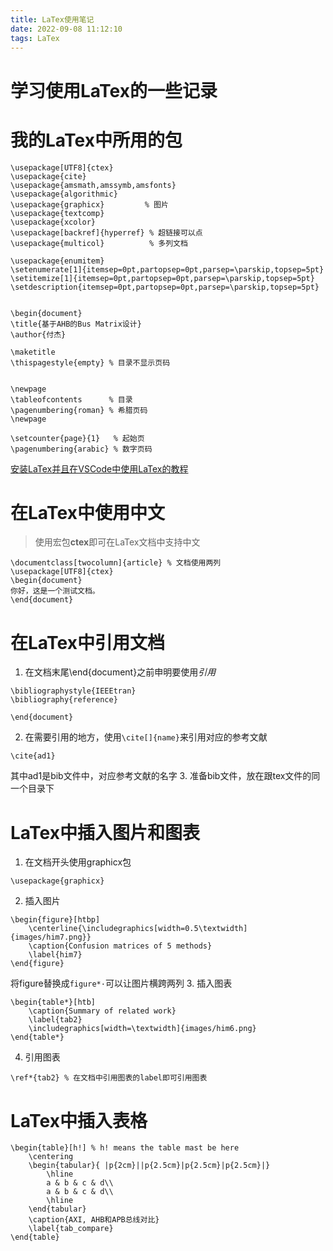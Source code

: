 ```yaml
---
title: LaTex使用笔记
date: 2022-09-08 11:12:10
tags: LaTex
---
```


# 学习使用LaTex的一些记录
<!--more-->

# 我的LaTex中所用的包
```
\usepackage[UTF8]{ctex}
\usepackage{cite}
\usepackage{amsmath,amssymb,amsfonts}
\usepackage{algorithmic}
\usepackage{graphicx}         % 图片
\usepackage{textcomp}
\usepackage{xcolor}
\usepackage[backref]{hyperref} % 超链接可以点
\usepackage{multicol}          % 多列文档

\usepackage{enumitem}
\setenumerate[1]{itemsep=0pt,partopsep=0pt,parsep=\parskip,topsep=5pt}
\setitemize[1]{itemsep=0pt,partopsep=0pt,parsep=\parskip,topsep=5pt}
\setdescription{itemsep=0pt,partopsep=0pt,parsep=\parskip,topsep=5pt}


\begin{document}
\title{基于AHB的Bus Matrix设计}
\author{付杰}

\maketitle
\thispagestyle{empty} % 目录不显示页码


\newpage
\tableofcontents      % 目录
\pagenumbering{roman} % 希腊页码
\newpage

\setcounter{page}{1}   % 起始页
\pagenumbering{arabic} % 数字页码
```
[安装LaTex并且在VSCode中使用LaTex的教程](https://zhuanlan.zhihu.com/p/38178015)

# 在LaTex中使用中文
> 使用宏包**ctex**即可在LaTex文档中支持中文

```
\documentclass[twocolumn]{article} % 文档使用两列
\usepackage[UTF8]{ctex}
\begin{document}
你好，这是一个测试文档。
\end{document}
```

# 在LaTex中引用文档
1. 在文档末尾\end{document}之前申明要使用*引用*
```
\bibliographystyle{IEEEtran}
\bibliography{reference}

\end{document}
```
2. 在需要引用的地方，使用`\cite[]{name}`来引用对应的参考文献
```
\cite{ad1}
```
其中ad1是bib文件中，对应参考文献的名字
3. 准备bib文件，放在跟tex文件的同一个目录下

# LaTex中插入图片和图表
1. 在文档开头使用graphicx包
```
\usepackage{graphicx}
```
2. 插入图片
```
\begin{figure}[htbp]
	\centerline{\includegraphics[width=0.5\textwidth]{images/him7.png}}
	\caption{Confusion matrices of 5 methods}
	\label{him7}
\end{figure}
```
将figure替换成`figure*·`可以让图片横跨两列
3. 插入图表
```
\begin{table*}[htb]
	\caption{Summary of related work}
	\label{tab2}
	\includegraphics[width=\textwidth]{images/him6.png}
\end{table*}
```
4. 引用图表
```
\ref*{tab2} % 在文档中引用图表的label即可引用图表
```

# LaTex中插入表格
```
\begin{table}[h!] % h! means the table mast be here
    \centering
    \begin{tabular}{ |p{2cm}||p{2.5cm}|p{2.5cm}|p{2.5cm}|}
        \hline
        a & b & c & d\\
        a & b & c & d\\
        \hline
    \end{tabular}
    \caption{AXI, AHB和APB总线对比}
    \label{tab_compare}
\end{table}
```
